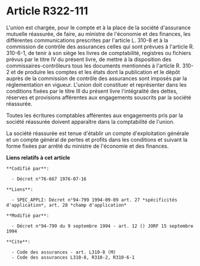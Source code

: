 # Article R322-111

L'union est chargée, pour le compte et à la place de la société d'assurance mutuelle réassurée, de faire, au ministre de
l'économie et des finances, les différentes communications prescrites par l'article L. 310-8 et à la commission de contrôle
des assurances celles qui sont prévues à l'article R. 310-6-1, de tenir à son siège les livres de comptabilité, registres ou
fichiers prévus par le titre IV du présent livre, de mettre à la disposition des commissaires-contrôleurs tous les documents
mentionnés à l'article R. 310-2 et de produire les comptes et les états dont la publication et le dépôt auprès de la
commission de contrôle des assurances sont imposés par la réglementation en vigueur. L'union doit constituer et représenter
dans les conditions fixées par le titre III du présent livre l'intégralité des dettes, réserves et provisions afférentes aux
engagements souscrits par la société réassurée.

Toutes les écritures comptables afférentes aux engagements pris par la société réassurée doivent apparaître dans la
comptabilité de l'union.

La société réassurée est tenue d'établir un compte d'exploitation générale et un compte général de pertes et profits dans les
conditions et suivant la forme fixées par arrêté du ministre de l'économie et des finances.

**Liens relatifs à cet article**

	**Codifié par**:

	  - Décret n°76-667 1976-07-16

	**Liens**:

	  - SPEC_APPLI: Décret n°94-799 1994-09-09 art. 27 *spécificités d'application*, art. 28 *champ d'application*

	**Modifié par**:

	  - Décret n°94-799 du 9 septembre 1994 - art. 12 () JORF 15 septembre 1994

	**Cite**:

	  - Code des assurances - art. L310-8 (M)
	  - Code des assurances L310-8, R310-2, R310-6-1
